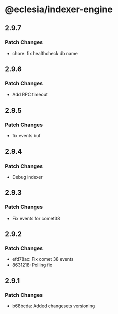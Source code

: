 # @eclesia/indexer-engine

## 2.9.7

### Patch Changes

- chore: fix healthcheck db name

## 2.9.6

### Patch Changes

- Add RPC timeout

## 2.9.5

### Patch Changes

- fix events buf

## 2.9.4

### Patch Changes

- Debug indexer

## 2.9.3

### Patch Changes

- Fix events for comet38

## 2.9.2

### Patch Changes

- efd78ac: Fix comet 38 events
- 8631218: Polling fix

## 2.9.1

### Patch Changes

- b68bcda: Added changesets versioning
